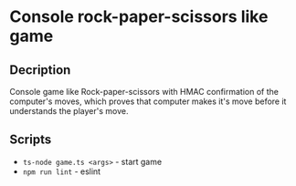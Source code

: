 # Console rock-paper-scissors like game
## Decription
Console game like Rock-paper-scissors with HMAC confirmation of the computer's moves, which proves that computer makes it's move before it understands the player's move.

## Scripts
- `ts-node game.ts <args>` - start game
- `npm run lint` - eslint
